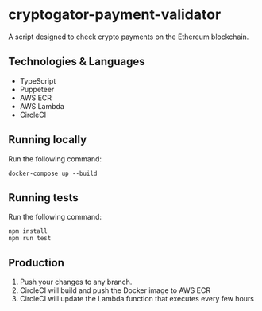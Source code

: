 # cryptogator-payment-validator

A script designed to check crypto payments on the Ethereum blockchain.

## Technologies & Languages

- TypeScript
- Puppeteer
- AWS ECR
- AWS Lambda
- CircleCI

## Running locally

Run the following command:

```
docker-compose up --build
```

## Running tests

Run the following command:

```
npm install
npm run test
```

## Production

1. Push your changes to any branch.
2. CircleCI will build and push the Docker image to AWS ECR
3. CircleCI will update the Lambda function that executes every few hours
